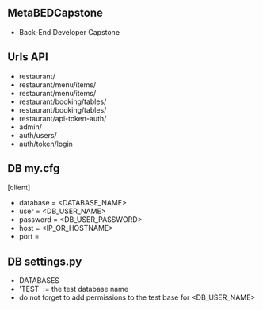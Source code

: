 ## MetaBEDCapstone
* Back-End Developer Capstone

## Urls API
* restaurant/
* restaurant/menu/items/
* restaurant/menu/items/<pk>
* restaurant/booking/tables/
* restaurant/booking/tables/<pk>
* restaurant/api-token-auth/
* admin/
* auth/users/
* auth/token/login

## DB my.cfg
[client]
* database = <DATABASE_NAME>
* user = <DB_USER_NAME>
* password = <DB_USER_PASSWORD>
* host = <IP_OR_HOSTNAME>
* port = <PORT>

## DB settings.py 
* DATABASES 
* 	'TEST' := the test database name
* do not forget to add permissions to the test base for <DB_USER_NAME>
